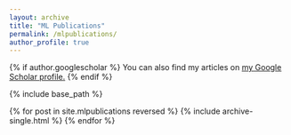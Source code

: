 ```yaml
---
layout: archive
title: "ML Publications"
permalink: /mlpublications/
author_profile: true
---
```


{% if author.googlescholar %}
  You can also find my articles on <u><a href="{{author.googlescholar}}">my Google Scholar profile</a>.</u>
{% endif %}

{% include base_path %}

{% for post in site.mlpublications reversed %}
  {% include archive-single.html %}
{% endfor %}
